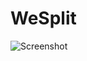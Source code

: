 # WeSplit
![Screenshot](https://github.com/albae69/WeSplit/blob/main/Simulator%20Screen%20Shot%20-%20iPhone%20X%CA%80%20-%202023-06-28%20at%2023.44.17.png?raw=true)
